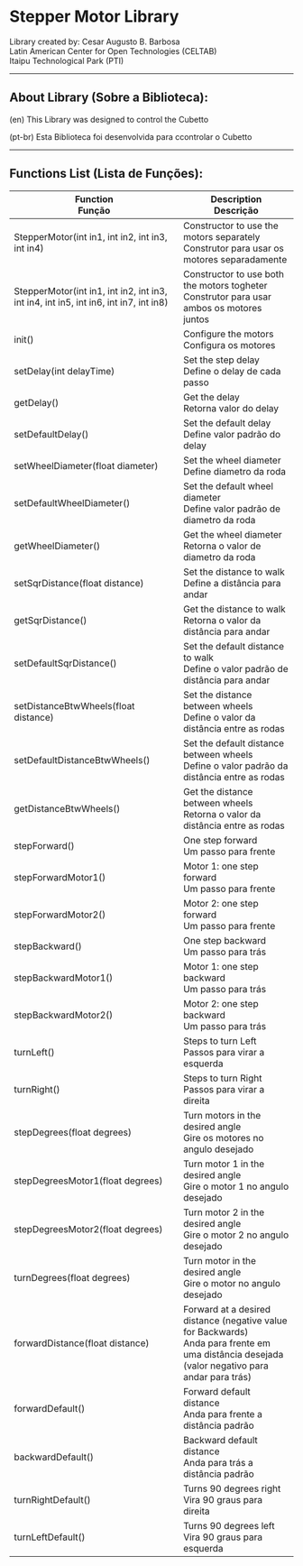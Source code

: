 # Stepper Motor Library
Library created by: Cesar Augusto B. Barbosa  
Latin American Center for Open Technologies (CELTAB)    
Itaipu Technological Park (PTI)

***
## About Library (Sobre a Biblioteca):
  (en)
    This Library was designed to control the Cubetto


  (pt-br)
    Esta Biblioteca foi desenvolvida para ccontrolar o Cubetto

***
## Functions List (Lista de Funções):


   Function <br> Função | Description <br> Descrição
   ----|----
   StepperMotor(int in1, int in2, int in3, int in4) | Constructor to use the motors separately <br> Construtor para usar os motores separadamente
   StepperMotor(int in1, int in2, int in3, int in4, int in5, int in6, int in7, int in8) | Constructor to use both the motors togheter <br>  Construtor para usar ambos os motores juntos
   init()                               | Configure the motors <br> Configura os motores
   setDelay(int delayTime)              | Set the step delay <br> Define o delay de cada passo
   getDelay()                           | Get the delay <br> Retorna valor do delay
   setDefaultDelay()                    | Set the default delay <br> Define valor padrão do delay
   setWheelDiameter(float diameter)     | Set the wheel diameter <br> Define diametro da roda
   setDefaultWheelDiameter()            | Set the default wheel diameter <br> Define valor padrão de diametro da roda
   getWheelDiameter()                   | Get the wheel diameter <br> Retorna o valor de diametro da roda
   setSqrDistance(float distance)       | Set the distance to walk <br> Define a distância para andar
   getSqrDistance()                     | Get the distance to walk <br> Retorna o valor da distância para andar
   setDefaultSqrDistance()              | Set the default distance to walk <br> Define o valor padrão de distância para andar
   setDistanceBtwWheels(float distance) | Set the distance between wheels <br> Define o valor da distância entre as rodas
   setDefaultDistanceBtwWheels()        | Set the default distance between wheels <br> Define o valor padrão da distância entre as rodas
   getDistanceBtwWheels()               | Get the distance between wheels <br> Retorna o valor da distância entre as rodas
   stepForward()                        | One step forward <br> Um passo para frente
   stepForwardMotor1()                  | Motor 1: one step forward <br> Um passo para frente
   stepForwardMotor2()                  | Motor 2: one step forward <br> Um passo para frente
   stepBackward()                       | One step backward <br> Um passo para trás
   stepBackwardMotor1()                 | Motor 1: one step backward <br> Um passo para trás
   stepBackwardMotor2()                 | Motor 2: one step backward <br> Um passo para trás
   turnLeft()                           | Steps to turn Left <br> Passos para virar a esquerda
   turnRight()                          | Steps to turn Right <br> Passos para virar a direita
   stepDegrees(float degrees)           | Turn motors in the desired angle <br> Gire os motores no angulo desejado
   stepDegreesMotor1(float degrees)     | Turn motor 1 in the desired angle <br> Gire o motor 1 no angulo desejado
   stepDegreesMotor2(float degrees)     | Turn motor 2 in the desired angle <br> Gire o motor 2 no angulo desejado
   turnDegrees(float degrees)           | Turn motor in the desired angle <br> Gire o motor no angulo desejado
   forwardDistance(float distance)      | Forward at a desired distance (negative value for Backwards) <br> Anda para frente em uma distância desejada (valor negativo para andar para trás)
   forwardDefault()                     | Forward default distance <br>  Anda para frente a distância padrão
   backwardDefault()                    | Backward default distance <br> Anda para trás a distância padrão
   turnRightDefault()                   | Turns 90 degrees right <br> Vira 90 graus para direita
   turnLeftDefault()                    | Turns 90 degrees left <br> Vira 90 graus para esquerda
